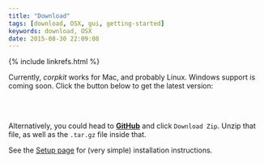 ```yaml
---
title: "Download"
tags: [download, OSX, gui, getting-started]
keywords: download, OSX
date: 2015-08-30 22:09:08
---
```

{% include linkrefs.html %}

Currently, *corpkit* works for Mac, and probably Linux. Windows support is coming soon. Click the button below to get the latest version:

<br>
<center>
<td align="center" valign="bottom">
<a href="https://github.com/interrogator/corpkit-app/raw/master/corpkit-1.68.tar.gz"><i class="fa fa-download fa-5x"></i></a>
</td>
</center>
<br>

Alternatively, you could head to [**GitHub**](https://github.com/interrogator/corpkit-app) and click `Download Zip`. Unzip that file, as well as the `.tar.gz` file inside that.

See the [Setup page](doc_setup.html) for (very simple) installation instructions.